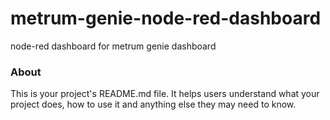 metrum-genie-node-red-dashboard
===============================

node-red dashboard for metrum genie dashboard

### About

This is your project's README.md file. It helps users understand what your
project does, how to use it and anything else they may need to know.